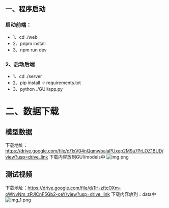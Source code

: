 
## 一、程序启动
### 启动前端：
- 1、cd ./web
- 2、pnpm install
- 3、npm run dev

### 2、启动后端
- 1、cd ./server
- 2、pip install -r requirements.txt
- 3、python ./GUI/app.py


# 二、数据下载
## 模型数据
下载地址：https://drive.google.com/file/d/1xV04nQqmwbalaPUxep2M9a7PrLOZ1BUD/view?usp=drive_link
下载内容放到GUI/models中
![img.png](img.png)

## 测试视频
下载地址：https://drive.google.com/file/d/1H-zftcOXm-oWNvNm_zPJlCnF5Gb2-ceY/view?usp=drive_link
下载内容放到：data中
![img_1.png](img_1.png)
